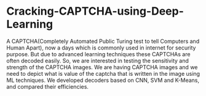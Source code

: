 # Cracking-CAPTCHA-using-Deep-Learning
A CAPTCHA(Completely Automated Public Turing test to tell Computers and Human Apart), now a days which is commonly used in internet for security purpose. But due to advanced learning techniques these CAPTCHAs are often decoded easily. So, we are interested in testing the sensitivity and strength of the CAPTCHA images. We are having CAPTCHA images and we need to depict what is value of the captcha that is written in the image using ML techniques. We developed decoders based on CNN, SVM and K-Means, and compared their efficiencies. 
